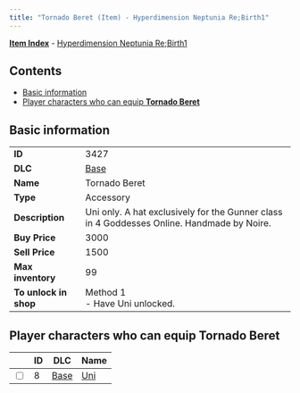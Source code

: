 ```yaml
---
title: "Tornado Beret (Item) - Hyperdimension Neptunia Re;Birth1"
---
```


[**Item Index**](/neptunia/rb1/item/index.html) - [Hyperdimension Neptunia Re;Birth1](/neptunia/rb1)

## Contents

- [Basic information](#basic-information)
- [Player characters who can equip **Tornado Beret**](#player-characters-who-can-equip-tornado-beret)

## Basic information

|   |   |
| -- | -- |
| **ID** | 3427 |
| **DLC** | [Base](/neptunia/rb1/dlc/1-base.html) |
| **Name** | Tornado Beret |
| **Type** | Accessory |
| **Description** | Uni only. A hat exclusively for the Gunner class in 4 Goddesses Online. Handmade by Noire. |
| **Buy Price** | 3000 |
| **Sell Price** | 1500 |
| **Max inventory** | 99 |
| **To unlock in shop** | Method 1<br />- Have Uni unlocked. |

## Player characters who can equip **Tornado Beret**

|    | ID | DLC | Name |
| -- | -- | --- | ---- |
| <input type="checkbox" id="rb1-player-1-8" class="trackbox" /> | 8 | [Base](/neptunia/rb1/dlc/1-base.html) | [Uni](/neptunia/rb1/player/1-8-uni.html) |